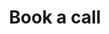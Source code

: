 ---
layout: book-call
permalink: /cyber-security/book-call/
title: Book a call
class: assessment
iframe_src: "https://calendar.google.com/calendar/appointments/schedules/AcZssZ1t7mFbxII09okmHRdiNyhFATxFVxu6EDSMHJiIlR0S_O-B-V6guBWI4ZYNp9z_XrvAH7wDBlh0?gv=true"
sitemap: false
---
